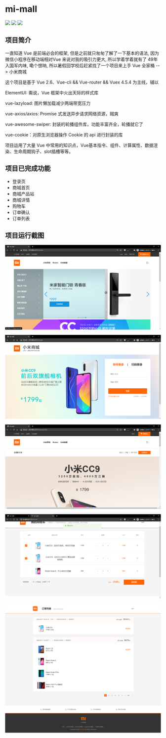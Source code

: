 #  mi-mall

![](https://img.shields.io/badge/Author-Takpap-red.svg)  ![](https://img.shields.io/badge/Version-1.0-green.svg)  ![](https://img.shields.io/badge/OriginAuthor-Imooc-blue.svg)

## 项目简介

一直知道 Vue 是前端必会的框架, 但是之前就只匆匆了解了一下基本的语法, 因为微信小程序在移动端相对Vue 来说对我的吸引力更大, 所以学着学着就有了 49年入国军内味, 嘞个恨呐, 所以暑假回学校后赶紧找了一个项目来上手 Vue 全家桶 -->  小米商城

这个项目是基于 Vue 2.6、Vue-cli && Vue-router && Vuex 4.5.4 为主线，辅以

ElementUI: 甭说，Vue 框架中火出天际的样式库

vue-lazyload: 图片懒加载减少两端带宽压力

vue-axios/axios: Promise 式发送异步请求网络资源，贼爽

vue-awesome-swiper: 封装的轮播组件库，功能丰富齐全，轮播就它了

vue-cookie：对原生浏览器操作 Cookie 的 api 进行封装的库

项目运用了大量 Vue 中常用的知识点，Vue基本指令、组件、计算属性、数据渲染、生命周期钩子、slot插槽等等。

## 项目已完成功能

* 登录页
* 商城首页
* 商城产品站
* 商城详情
* 购物车
* 订单确认
* 订单列表

## 项目运行截图

![](./Image/QQ截图20200918002349.png)

![](./Image/QQ截图20200918002424.png)

![](./Image/QQ截图20200918002450.png)

![](./Image/QQ截图20200918003107.png)

![](./Image/localhost_8080.png)
